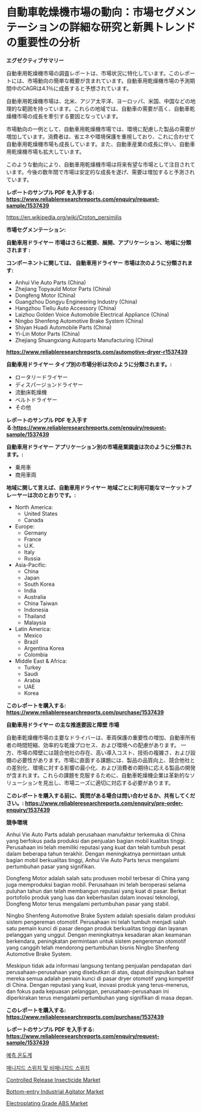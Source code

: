 <p><h1>自動車乾燥機市場の動向：市場セグメンテーションの詳細な研究と新興トレンドの重要性の分析</h1></p><p><strong>エグゼクティブサマリー</strong></p>
<p><p>自動車用乾燥機市場の調査レポートは、市場状況に特化しています。このレポートには、市場動向の簡単な概要が含まれています。自動車用乾燥機市場の予測期間中のCAGRは4.1％に成長すると予想されています。</p><p>自動車用乾燥機市場は、北米、アジア太平洋、ヨーロッパ、米国、中国などの地理的な範囲を持っています。これらの地域では、自動車の需要が高く、自動車乾燥機市場の成長を牽引する要因となっています。</p><p>市場動向の一例として、自動車用乾燥機市場では、環境に配慮した製品の需要が増加しています。消費者は、省エネや環境保護を重視しており、これに合わせて自動車用乾燥機市場も成長しています。また、自動車産業の成長に伴い、自動車用乾燥機市場も拡大しています。</p><p>このような動向により、自動車用乾燥機市場は将来有望な市場として注目されています。今後の数年間で市場は安定的な成長を遂げ、需要は増加すると予測されています。</p></p>
<p><strong>レポートのサンプル PDF を入手する: <a href="https://www.reliableresearchreports.com/enquiry/request-sample/1537439">https://www.reliableresearchreports.com/enquiry/request-sample/1537439</a></strong></p>
<p><a href="https://en.wikipedia.org/wiki/Croton_persimilis">https://en.wikipedia.org/wiki/Croton_persimilis</a></p>
<p><strong>市場セグメンテーション:</strong></p>
<p><strong> 自動車用ドライヤー 市場はさらに概要、展開、アプリケーション、地域に分類されます :</strong></p>
<p><strong>コンポーネントに関しては、 自動車用ドライヤー 市場は次のように分類されます:</strong></p>
<p><ul><li>Anhui Vie Auto Parts (China)</li><li>Zhejiang Topyauld Motor Parts (China)</li><li>Dongfeng Motor (China)</li><li>Guangzhou Dongyu Engineering Industry (China)</li><li>Hangzhou Tieliu Auto Accessory (China)</li><li>Laizhou Golden Voice Automobile Electrical Appliance (China)</li><li>Ningbo Shenfeng Automotive Brake System (China)</li><li>Shiyan Huadi Automobile Parts (China)</li><li>Yi-Lin Motor Parts (China)</li><li>Zhejiang Shuangxiang Autoparts Manufacturing (China)</li></ul></p>
<p><strong><a href="https://www.reliableresearchreports.com/automotive-dryer-r1537439">https://www.reliableresearchreports.com/automotive-dryer-r1537439</a></strong></p>
<p><strong> 自動車用ドライヤー タイプ別の市場分析は次のように分類されます。:</strong></p>
<p><ul><li>ロータリードライヤー</li><li>ディスパージョンドライヤー</li><li>流動床乾燥機</li><li>ベルトドライヤー</li><li>その他</li></ul></p>
<p><strong>レポートのサンプル PDF を入手する:<a href="https://www.reliableresearchreports.com/enquiry/request-sample/1537439">https://www.reliableresearchreports.com/enquiry/request-sample/1537439</a></strong></p>
<p><strong> 自動車用ドライヤー アプリケーション別の市場産業調査は次のように分類されます。:</strong></p>
<p><ul><li>乗用車</li><li>商用車両</li></ul></p>
<p><strong>地域に関して言えば、自動車用ドライヤー 地域ごとに利用可能なマーケットプレーヤーは次のとおりです。:</strong></p>
<p><ul>
    <li>
        North America:
        <ul>
            <li>United States</li>
            <li>Canada</li>
        </ul>
    </li>
    <li>
        Europe:
        <ul>
            <li>Germany</li>
            <li>France</li>
            <li>U.K.</li>
            <li>Italy</li>
            <li>Russia</li>
        </ul>
    </li>
    <li>
        Asia-Pacific:
        <ul>
            <li>China</li>
            <li>Japan</li>
            <li>South Korea</li>
            <li>India</li>
            <li>Australia</li>
            <li>China Taiwan</li>
            <li>Indonesia</li>
            <li>Thailand</li>
            <li>Malaysia</li>
        </ul>
    </li>
    <li>
        Latin America:
        <ul>
            <li>Mexico</li>
            <li>Brazil</li>
            <li>Argentina Korea</li>
            <li>Colombia</li>
        </ul>
    </li>
    <li>
        Middle East & Africa:
        <ul>
            <li>Turkey</li>
            <li>Saudi</li>
            <li>Arabia</li>
            <li>UAE</li>
            <li>Korea</li>
        </ul>
    </li>
    </ul></p>
<p><strong>このレポートを購入する: <a href="https://www.reliableresearchreports.com/purchase/1537439">https://www.reliableresearchreports.com/purchase/1537439</a></strong></p>
<p><strong>自動車用ドライヤー の主な推進要因と障壁 市場</strong></p>
<p><p>自動車乾燥機市場の主要なドライバーは、車両保護の重要性の増加、自動車所有者の時間短縮、効率的な乾燥プロセス、および環境への配慮があります。 一方、市場の障壁には競合他社の存在、高い導入コスト、技術の複雑さ、および設備の必要性があります。市場に直面する課題には、製品の品質向上、競合他社との差別化、環境に対する影響の最小化、および消費者の期待に応える製品の開発が含まれます。これらの課題を克服するために、自動車乾燥機企業は革新的なソリューションを見出し、市場ニーズに適切に対応する必要があります。</p></p>
<p><strong>このレポートを購入する前に、質問がある場合は問い合わせるか、共有してください。: <a href="https://www.reliableresearchreports.com/enquiry/pre-order-enquiry/1537439">https://www.reliableresearchreports.com/enquiry/pre-order-enquiry/1537439</a></strong></p>
<p><strong>競争環境</strong></p>
<p><p>Anhui Vie Auto Parts adalah perusahaan manufaktur terkemuka di China yang berfokus pada produksi dan penjualan bagian mobil kualitas tinggi. Perusahaan ini telah memiliki reputasi yang kuat dan telah tumbuh pesat dalam beberapa tahun terakhir. Dengan meningkatnya permintaan untuk bagian mobil berkualitas tinggi, Anhui Vie Auto Parts terus mengalami pertumbuhan pasar yang signifikan.</p><p>Dongfeng Motor adalah salah satu produsen mobil terbesar di China yang juga memproduksi bagian mobil. Perusahaan ini telah beroperasi selama puluhan tahun dan telah membangun reputasi yang kuat di pasar. Berkat portofolio produk yang luas dan keberhasilan dalam inovasi teknologi, Dongfeng Motor terus mengalami pertumbuhan pasar yang stabil.</p><p>Ningbo Shenfeng Automotive Brake System adalah spesialis dalam produksi sistem pengereman otomotif. Perusahaan ini telah tumbuh menjadi salah satu pemain kunci di pasar dengan produk berkualitas tinggi dan layanan pelanggan yang unggul. Dengan meningkatnya kesadaran akan keamanan berkendara, peningkatan permintaan untuk sistem pengereman otomotif yang canggih telah mendorong pertumbuhan bisnis Ningbo Shenfeng Automotive Brake System.</p><p>Meskipun tidak ada informasi langsung tentang penjualan pendapatan dari perusahaan-perusahaan yang disebutkan di atas, dapat disimpulkan bahwa mereka semua adalah pemain kunci di pasar dryer otomotif yang kompetitif di China. Dengan reputasi yang kuat, inovasi produk yang terus-menerus, dan fokus pada kepuasan pelanggan, perusahaan-perusahaan ini diperkirakan terus mengalami pertumbuhan yang signifikan di masa depan.</p></p>
<p><strong>このレポートを購入する: <a href="https://www.reliableresearchreports.com/purchase/1537439">https://www.reliableresearchreports.com/purchase/1537439</a></strong></p>
<p><strong>レポートのサンプル PDF を入手する: <a href="https://www.reliableresearchreports.com/enquiry/request-sample/1537439">https://www.reliableresearchreports.com/enquiry/request-sample/1537439</a></strong><strong></strong></p>
<p><p><a href="https://github.com/rcabello548/Market-Research-Report-List-3/blob/main/657932068514.md">예측 온도계</a></p><p><a href="https://github.com/KellyLyncyh543964/Market-Research-Report-List-3/blob/main/279078968513.md">매니지드 스위치 및 비매니지드 스위치</a></p><p><a href="https://medium.com/@fosterfahey1016/evaluating-global-controlled-release-insecticide-market-trends-and-growth-opportunities-by-region-45462d0a429d">Controlled Release Insecticide Market</a></p><p><a href="https://issuu.com/reportprime-2/docs/bottom-entry-industrial-agitator-market-size-2030.">Bottom-entry Industrial Agitator Market</a></p><p><a href="https://medium.com/@paulmcglynn6456/electroplating-grade-abs-market-global-market-share-and-ranking-overall-sales-and-demand-9033227afd28">Electroplating Grade ABS Market</a></p></p>
